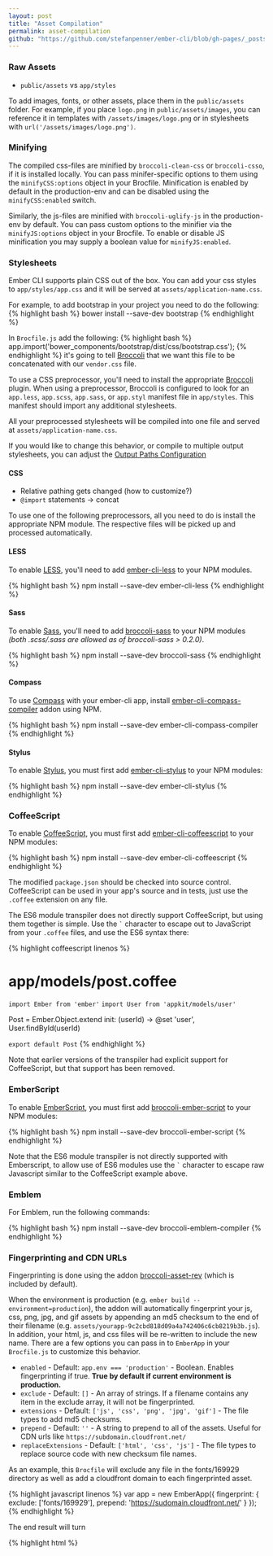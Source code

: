 ```yaml
---
layout: post
title: "Asset Compilation"
permalink: asset-compilation
github: "https://github.com/stefanpenner/ember-cli/blob/gh-pages/_posts/2013-04-09-asset-compilation.md"
---
```


### Raw Assets

* `public/assets` vs `app/styles`

To add images, fonts, or other assets, place them in the `public/assets` folder. For
example, if you place `logo.png` in `public/assets/images`, you can reference it in
templates with `/assets/images/logo.png` or in stylesheets with
`url('/assets/images/logo.png')`.

### Minifying

The compiled css-files are minified by `broccoli-clean-css` or `broccoli-csso`,
if it is installed locally. You can pass minifer-specific options to them using
the `minifyCSS:options` object in your Brocfile. Minification is enabled by
default in the production-env and can be disabled using the `minifyCSS:enabled`
switch.

Similarly, the js-files are minified with `broccoli-uglify-js` in the
production-env by default. You can pass custom options to the minifier via the
`minifyJS:options` object in your Brocfile. To enable or disable JS minification
you may supply a boolean value for `minifyJS:enabled`.

### Stylesheets

Ember CLI supports plain CSS out of the box. You can add your css styles to
`app/styles/app.css` and it will be served at `assets/application-name.css`.

For example, to add bootstrap in your project you need to do the following:
{% highlight bash %}
bower install --save-dev bootstrap
{% endhighlight %}

In `Brocfile.js` add the following:
{% highlight bash %}
app.import('bower_components/bootstrap/dist/css/bootstrap.css');
{% endhighlight %}
it's going to tell [Broccoli](https://github.com/joliss/broccoli) that we want this file to be concatenated with our `vendor.css` file.

To use a CSS preprocessor, you'll need to install the appropriate
[Broccoli](https://github.com/joliss/broccoli) plugin. When using a
preprocessor, Broccoli is configured to look for an `app.less`, `app.scss`, `app.sass`,
or `app.styl` manifest file in `app/styles`. This manifest should import any
additional stylesheets.

All your preprocessed stylesheets will be compiled into one file and served at
`assets/application-name.css`.

If you would like to change this behavior, or compile to multiple output stylesheets, you can adjust the [Output Paths Configuration](#configuring-output-paths)

#### CSS

* Relative pathing gets changed (how to customize?)
* `@import` statements -> concat

To use one of the following preprocessors, all you need to do is install the appropriate NPM module.
The respective files will be picked up and processed automatically.

#### LESS

To enable [LESS](http://lesscss.org/), you'll need to add
[ember-cli-less](https://github.com/gdub22/ember-cli-less) to
your NPM modules.

{% highlight bash %}
npm install --save-dev ember-cli-less
{% endhighlight %}

#### Sass

To enable [Sass](http://sass-lang.com/), you'll need to
add [broccoli-sass](https://github.com/joliss/broccoli-sass) to your NPM
modules *(both .scss/.sass are allowed as of broccoli-sass > 0.2.0)*.

{% highlight bash %}
npm install --save-dev broccoli-sass
{% endhighlight %}

#### Compass

To use [Compass](http://compass-style.org/) with your ember-cli app, install
[ember-cli-compass-compiler](https://github.com/quaertym/ember-cli-compass-compiler) addon using NPM.

{% highlight bash %}
npm install --save-dev ember-cli-compass-compiler
{% endhighlight %}

#### Stylus

To enable [Stylus](http://learnboost.github.io/stylus/), you must first add
[ember-cli-stylus](https://github.com/drewcovi/ember-cli-stylus) to your NPM
modules:

{% highlight bash %}
npm install --save-dev ember-cli-stylus
{% endhighlight %}

### CoffeeScript

To enable [CoffeeScript](http://coffeescript.org/), you must
first add [ember-cli-coffeescript](https://github.com/kimroen/ember-cli-coffeescript) to your
NPM modules:

{% highlight bash %}
npm install --save-dev ember-cli-coffeescript
{% endhighlight %}

The modified `package.json` should be checked into source control. CoffeeScript
can be used in your app's source and in tests, just use the `.coffee` extension
on any file.

The ES6 module transpiler does not directly support CoffeeScript, but using them
together is simple. Use the `` ` `` character to escape out to JavaScript from
your `.coffee` files, and use the ES6 syntax there:

{% highlight coffeescript linenos %}
# app/models/post.coffee
`import Ember from 'ember'`
`import User from 'appkit/models/user'`

Post = Ember.Object.extend
  init: (userId) ->
    @set 'user', User.findById(userId)

`export default Post`
{% endhighlight %}

Note that earlier versions of the transpiler had explicit support for
CoffeeScript, but that support has been removed.

### EmberScript

To enable [EmberScript](http://emberscript.com), you must
first add [broccoli-ember-script](https://github.com/aradabaugh/broccoli-ember-script) to your
NPM modules:

{% highlight bash %}
npm install --save-dev broccoli-ember-script
{% endhighlight %}

Note that the ES6 module transpiler is not directly supported with Emberscript, to allow use of ES6 modules use the `` ` `` character to escape raw Javascript similar to the CoffeeScript example above.

### Emblem

For Emblem, run the following commands:

{% highlight bash %}
npm install --save-dev broccoli-emblem-compiler
{% endhighlight %}

### Fingerprinting and CDN URLs

Fingerprinting is done using the addon
[broccoli-asset-rev](https://github.com/rickharrison/broccoli-asset-rev)
(which is included by default).

When the environment is production (e.g. `ember build --environment=production`),
the addon will automatically fingerprint your js, css, png, jpg, and gif assets
by appending an md5 checksum to the end of their filename
(e.g. `assets/yourapp-9c2cbd818d09a4a742406c6cb8219b3b.js`). In addition, your
html, js, and css files will be re-written to include the new name. There are
a few options you can pass in to `EmberApp` in your `Brocfile.js` to customize
this behavior.

* `enabled` - Default: `app.env === 'production'` - Boolean. Enables fingerprinting
if true. **True by default if current environment is production.**
* `exclude` - Default: `[]` - An array of strings. If a filename contains any
item in the exclude array, it will not be fingerprinted.
* `extensions` - Default: `['js', 'css', 'png', 'jpg', 'gif']` - The file types
to add md5 checksums.
* `prepend` - Default: `''` - A string to prepend to all of the assets. Useful
for CDN urls like `https://subdomain.cloudfront.net/`
* `replaceExtensions` - Default: `['html', 'css', 'js']` - The file types to
replace source code with new checksum file names.

As an example, this `Brocfile` will exclude any file in the fonts/169929
directory as well as add a cloudfront domain to each fingerprinted asset.

{% highlight javascript linenos %}
var app = new EmberApp({
  fingerprint: {
    exclude: ['fonts/169929'],
    prepend: 'https://sudomain.cloudfront.net/'
  }
});
{% endhighlight %}

The end result will turn

{% highlight html %}
<script src="assets/appname.js">
background: url('/images/foo.png');
{% endhighlight %}

into

{% highlight html %}
<script src="https://subdomain.cloudfront.net/assets/appname-342b0f87ea609e6d349c7925d86bd597.js">
background: url('https://subdomain.cloudfront.net/images/foo-735d6c098496507e26bb40ecc8c1394d.png');
{% endhighlight %}

You can disable fingerprinting in your `Brocfile.js`:

{% highlight javascript %}
var app = new EmberApp({
  fingerprint: {
    enabled: false
  }
});
{% endhighlight %}

Or remove the entry from your `EmberApp` and  `broccoli-asset-rev`
from your `package.json`.

### Application Configuration

Application configurations from your Brocfile.js will be stored inside a special
meta tag in `dist/index.html`.

sample meta tag:

{% highlight javascript %}
<meta name="user/config/environment" content="%7B%22modulePre.your.config">
{% endhighlight %}

This meta tag is required for your ember application to function properly.
If you prefer to have this tag be part of your compiled javascript files
instead, you may use the `storeConfigInMeta` flag.

{% highlight javascript %}
var app = new EmberApp({
  storeConfigInMeta: false
});
{% endhighlight %}

#### Configuring output paths

The compiled files are output to the following paths:

|Assets|Output File|
|---|---|
|`app/*.js`|`/assets/application-name.js`|
|`app/styles/app.css`|`/assets/application-name.css`|
|other CSS files in `app/styles`|same filename in `/assets` (NOTE: do we want this line? or is it too confusing?)|
|JavaScript files you import with `app.import()`|`/assets/vendor.js`|
|CSS files you import with `app.import()`|`/assets/vendor.css`|

To change these paths you can edit the `outputPaths` config option. The default setting is shown here:

{% highlight javascript %}
var app = new EmberApp({
  outputPaths: {
    app: {
      css: {
        'app': '/assets/application-name.css'
      },
      js: '/assets/application-name.js'
    },
    vendor: {
      css: '/assets/vendor.css',
      js: '/assets/vendor.js'
    }
  }
});
{% endhighlight %}

You may edit any of these output paths, but make sure to update your `index.html` and `tests/index.html`.

{% highlight javascript %}
var app = new EmberApp({
  outputPaths: {
    app: {
      js: '/assets/main.js'
    }
  }
});
{% endhighlight %}

The `outputPaths.app.css` option uses a key value relationship. The *key* is the input file and the *value* is the output location. Note that we do not include the extension for the input path, because each preprocessor has a different extension.

When using CSS preprocessing, only the `app/styles/app.scss` (or `.less` etc) is compiled. If you need to process multiple files, you must add another key:

{% highlight javascript %}
var app = new EmberApp({
  outputPaths: {
    app: {
      css: {
        'app': '/assets/application-name.css',
        'themes/alpha': '/assets/themes/alpha.css'
      },
    }
  }
});
{% endhighlight %}

#### Tweaking vendor compilation internals
Libraries such as jQuery and Ember are included by default with your ember-cli
project. These libraries get automatically compiled into `dist/assets/vendor.js`
without you having to explicitly specify these in your Brocfile.js. If for
whatever reason you need to tweak this default behavior, you can do so by
configuring the `vendorFiles` object:

{% highlight javascript %}
var app = new EmberApp({
  vendorFiles: {
    'jquery.js': false
  }
});
{% endhighlight %}

The above code will exlude jQuery from your `vendor.js` compiled file. This
will break your app as jQuery is a dependency, however you are now free to
include your own jQuery version along side it.

_Note: ember-cli does its best to provide you with a stable set of
dependencies and tweaking this can result in an unstable and/or glitchy
environment, only perform these modifications if you know exactly what you
are doing._
